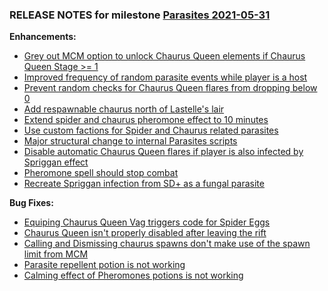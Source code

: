 ### RELEASE NOTES for milestone [Parasites 2021-05-31](https://github.com/SkyrimLL/SkLLmods/milestone/94?closed=1) 
**Enhancements:** 
- [Grey out MCM option to unlock Chaurus Queen elements if Chaurus Queen Stage >= 1](https://github.com/SkyrimLL/SkLLmods/issues/1161)
- [Improved frequency of random parasite events while player is a host](https://github.com/SkyrimLL/SkLLmods/issues/1156)
- [Prevent random checks for Chaurus Queen flares from dropping below 0](https://github.com/SkyrimLL/SkLLmods/issues/1152)
- [Add respawnable chaurus north of Lastelle's lair](https://github.com/SkyrimLL/SkLLmods/issues/1149)
- [Extend spider and chaurus pheromone effect to 10 minutes](https://github.com/SkyrimLL/SkLLmods/issues/1148)
- [Use custom factions for Spider and Chaurus related parasites](https://github.com/SkyrimLL/SkLLmods/issues/1147)
- [Major structural change to internal Parasites scripts](https://github.com/SkyrimLL/SkLLmods/issues/1145)
- [Disable automatic Chaurus Queen flares if player is also infected by Spriggan effect](https://github.com/SkyrimLL/SkLLmods/issues/1042)
- [Pheromone spell should stop combat](https://github.com/SkyrimLL/SkLLmods/issues/987)
- [Recreate Spriggan infection from SD+ as a fungal parasite](https://github.com/SkyrimLL/SkLLmods/issues/469)

**Bug Fixes:** 
- [Equiping Chaurus Queen Vag triggers code for Spider Eggs](https://github.com/SkyrimLL/SkLLmods/issues/1153)
- [Chaurus Queen isn't properly disabled after leaving the rift](https://github.com/SkyrimLL/SkLLmods/issues/1151)
- [Calling and Dismissing chaurus spawns don't make use of the spawn limit from MCM](https://github.com/SkyrimLL/SkLLmods/issues/1150)
- [Parasite repellent potion is not working](https://github.com/SkyrimLL/SkLLmods/issues/1146)
- [Calming effect of Pheromones potions is not working](https://github.com/SkyrimLL/SkLLmods/issues/1137)

